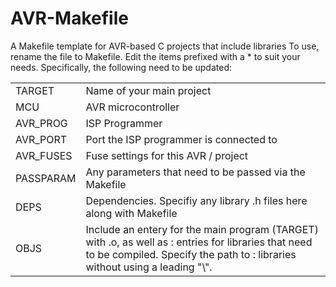 # AVR-Makefile
A Makefile template for AVR-based C projects that include libraries
To use, rename the file to Makefile. Edit the items prefixed with a * to suit your needs. Specifically, the following need to be updated:<br>
<table>
            <tr><td>TARGET</td><td>Name of your main project</td></tr>
            <tr><td>MCU</td><td>AVR microcontroller</td></tr>
            <tr><td>AVR_PROG</td><td>ISP Programmer</td></tr>
<tr><td>AVR_PORT</td><td>Port the ISP programmer is connected to</td></tr>
<tr><td>AVR_FUSES</td><td>Fuse settings for this AVR / project</td></tr>
<tr><td>PASSPARAM</td><td>Any parameters that need to be passed via the Makefile</td></tr>
<tr><td>DEPS</td><td>Dependencies. Specifiy any library .h files here along with Makefile
<tr><td>OBJS</td><td>Include an entery for the main program (TARGET) with .o, as well as
            : entries for libraries that need to be compiled. Specify the path to 
            : libraries without using a leading "\".</td></tr>
            </table>
